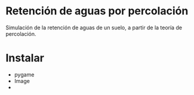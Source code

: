 # Retención de aguas por percolación
Simulación de la retención de aguas de un suelo, a partir de la teoría de percolación.

# Instalar
+ pygame
+ Image
+ 
